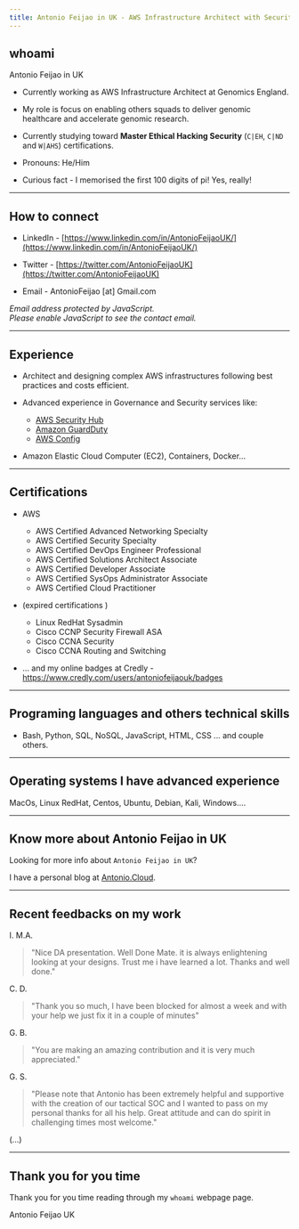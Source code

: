 ```yaml
---
title: Antonio Feijao in UK - AWS Infrastructure Architect with Security and Networking Specialism
---
```


## whoami

Antonio Feijao in UK

* Currently working as AWS Infrastructure Architect at Genomics England.

* My role is focus on enabling others squads to deliver genomic healthcare and accelerate genomic research.

* Currently studying toward **Master Ethical Hacking Security** (`C|EH`, `C|ND` and `W|AHS`) certifications.

* Pronouns: He/Him

* Curious fact - I memorised the first 100 digits of pi! Yes, really!

----

## How to connect

* LinkedIn - [https://www.linkedin.com/in/AntonioFeijaoUK/](https://www.linkedin.com/in/AntonioFeijaoUK/)

* Twitter - [https://twitter.com/AntonioFeijaoUK](https://twitter.com/AntonioFeijaoUK)
 
* Email - AntonioFeijao [at] Gmail.com

<script TYPE="text/javascript">
    <!-- 
    // protected email script by Joe Maller
    // JavaScripts available at http://www.joemaller.com
    // this script is free to use and distribute
    // but please credit me and/or link to my site

    emailE='gmail.com'
    emailE=('antoniofeijao' + '@' + emailE)
    document.write('<A href="mailto:' + emailE + '">' + emailE + '</a>')

     //-->
</script>

<NOSCRIPT>
    <em>Email address protected by JavaScript.<BR>
    Please enable JavaScript to see the contact email.</em>
</NOSCRIPT>

----

## Experience

* Architect and designing complex AWS infrastructures following best practices and costs efficient.

* Advanced experience in Governance and Security services like:
  * [AWS Security Hub](https://aws.amazon.com/security-hub/)
  * [Amazon GuardDuty](https://aws.amazon.com/guardduty/)
  * [AWS Config](https://aws.amazon.com/config/)

* Amazon Elastic Cloud Computer (EC2), Containers, Docker...

----

## Certifications

* AWS
  * AWS Certified Advanced Networking Specialty
  * AWS Certified Security Specialty
  * AWS Certified DevOps Engineer Professional
  * AWS Certified Solutions Architect Associate
  * AWS Certified Developer Associate
  * AWS Certified SysOps Administrator Associate
  * AWS Certified Cloud Practitioner

* (expired certifications ) 
  * Linux RedHat Sysadmin
  * Cisco CCNP Security Firewall ASA
  * Cisco CCNA Security
  * Cisco CCNA Routing and Switching

* ... and my online badges at Credly - <https://www.credly.com/users/antoniofeijaouk/badges>

----

## Programing languages and others technical skills

* Bash, Python, SQL, NoSQL, JavaScript, HTML, CSS ... and couple others.

----

## Operating systems I have advanced experience

MacOs, Linux RedHat, Centos, Ubuntu, Debian, Kali, Windows....

----

## Know more about Antonio Feijao in UK

Looking for more info about `Antonio Feijao in UK`?

I have a personal blog at [Antonio.Cloud](https://Antonio.Cloud/).

----

## Recent feedbacks on my work

I. M.A.
> "Nice DA presentation. Well Done Mate.
> it is always enlightening looking at your designs. Trust me i have learned a lot. Thanks and well done."

C. D.
> "Thank you so much, I have been blocked for almost a week and with your help we just fix it in a couple of minutes"
    
G. B.
> "You are making an amazing contribution and it is very much appreciated."

 G. S.
 > "Please note that Antonio has been extremely helpful and supportive with the creation of our tactical SOC and I wanted to pass on my personal thanks for all his help.
 > Great attitude and can do spirit in challenging times most welcome."

 
(...)
    
----

## Thank you for you time

Thank you for you time reading through my `whoami` webpage page.

Antonio Feijao UK

